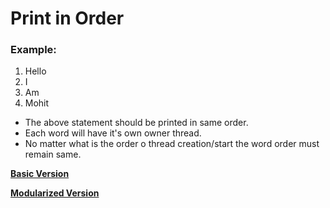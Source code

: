 # Print in Order

### Example: 
1. Hello
1. I 
1. Am
1. Mohit

- The above statement should be printed in same order.
- Each word will have it's own owner thread.
- No matter what is the order o thread creation/start the word order must remain same.


**[Basic Version](https://github.com/devmohit-live/Concurrency/tree/Order.Basic)**

**[Modularized Version]()**